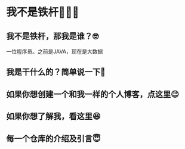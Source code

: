 # 我不是铁杆🤗🤗🤗

## 我不是铁杆，那我是谁？🤓
一位程序员。之前是JAVA，现在是大数据

## 我是干什么的？简单说一下🤔


## 如果你想创建一个和我一样的个人博客，点这里😉


## 如果你想了解我，看这里😆


## 每一个仓库的介绍及引言😇
